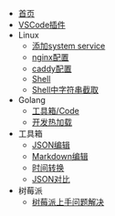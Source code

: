 * [首页](/)
* [VSCode插件](/golang/vscode-plugin.md)
* Linux
  - [添加system service](/linux/systemctl.md)
  - [nginx配置](/linux/nginx.md)
  - [caddy配置](/linux/caddy.md)
  - [Shell](/linux/shell.md)
  - [Shell中字符串截取](/linux/string-sub.md)
* Golang
  - [工具箱/Code](/golang/tool.md)
  - [开发热加载](/golang/reload.md)
* 工具箱
  - <a href="/page/json.html" target="_blank">JSON编辑</a>
  - <a href="/page/bytemd.html" target="_blank">Markdown编辑</a>
  - <a href="/page/time.html" target="_blank">时间转换</a>
  - <a href="/page/jsondiff/" target="_blank">JSON对比</a>
* 树莓派
  - [树莓派上手问题解决](/raspberry/problem.md)